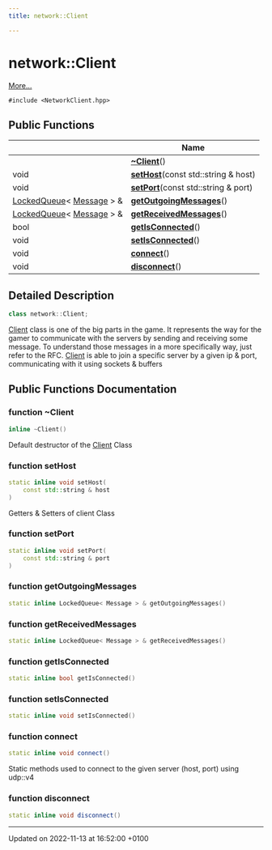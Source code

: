 ```yaml
---
title: network::Client

---
```


# network::Client



 [More...](#detailed-description)


`#include <NetworkClient.hpp>`

## Public Functions

|                | Name           |
| -------------- | -------------- |
| | **[~Client](Classes/classnetwork_1_1_client.md#function-~client)**() |
| void | **[setHost](Classes/classnetwork_1_1_client.md#function-sethost)**(const std::string & host) |
| void | **[setPort](Classes/classnetwork_1_1_client.md#function-setport)**(const std::string & port) |
| [LockedQueue](Classes/classnetwork_1_1_locked_queue.md)< [Message](Namespaces/namespacenetwork.md#typedef-message) > & | **[getOutgoingMessages](Classes/classnetwork_1_1_client.md#function-getoutgoingmessages)**() |
| [LockedQueue](Classes/classnetwork_1_1_locked_queue.md)< [Message](Namespaces/namespacenetwork.md#typedef-message) > & | **[getReceivedMessages](Classes/classnetwork_1_1_client.md#function-getreceivedmessages)**() |
| bool | **[getIsConnected](Classes/classnetwork_1_1_client.md#function-getisconnected)**() |
| void | **[setIsConnected](Classes/classnetwork_1_1_client.md#function-setisconnected)**() |
| void | **[connect](Classes/classnetwork_1_1_client.md#function-connect)**() |
| void | **[disconnect](Classes/classnetwork_1_1_client.md#function-disconnect)**() |

## Detailed Description

```cpp
class network::Client;
```


[Client](Classes/classnetwork_1_1_client.md) class is one of the big parts in the game. It represents the way for the gamer to communicate with the servers by sending and receiving some message. To understand those messages in a more specifically way, just refer to the RFC. [Client](Classes/classnetwork_1_1_client.md) is able to join a specific server by a given ip & port, communicating with it using sockets & buffers 

## Public Functions Documentation

### function ~Client

```cpp
inline ~Client()
```


Default destructor of the [Client](Classes/classnetwork_1_1_client.md) Class 


### function setHost

```cpp
static inline void setHost(
    const std::string & host
)
```


Getters & Setters of client Class 


### function setPort

```cpp
static inline void setPort(
    const std::string & port
)
```


### function getOutgoingMessages

```cpp
static inline LockedQueue< Message > & getOutgoingMessages()
```


### function getReceivedMessages

```cpp
static inline LockedQueue< Message > & getReceivedMessages()
```


### function getIsConnected

```cpp
static inline bool getIsConnected()
```


### function setIsConnected

```cpp
static inline void setIsConnected()
```


### function connect

```cpp
static inline void connect()
```


Static methods used to connect to the given server (host, port) using udp::v4 


### function disconnect

```cpp
static inline void disconnect()
```


-------------------------------

Updated on 2022-11-13 at 16:52:00 +0100